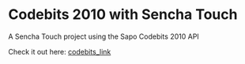 Codebits 2010 with Sencha Touch
===============================

A Sencha Touch project using the Sapo Codebits 2010 API

Check it out here:
[codebits_link]

[codebits_link]: http://lab.herkulano.com/codebits2010/ "http://lab.herkulano.com/codebits2010/"